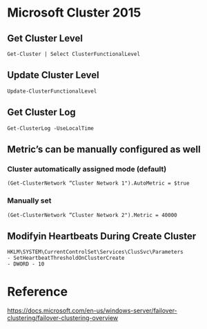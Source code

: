 # Microsoft Cluster 2015

## Get Cluster Level
```console
Get-Cluster | Select ClusterFunctionalLevel
```

## Update Cluster Level
```console
Update-ClusterFunctionalLevel
```

## Get Cluster Log
```console
Get-ClusterLog -UseLocalTime
```

## Metric’s can be manually configured as well
### Cluster automatically assigned mode (default)
```console
(Get-ClusterNetwork “Cluster Network 1").AutoMetric = $true
```
### Manually set
```console
(Get-ClusterNetwork “Cluster Network 2").Metric = 40000
```

## Modifyin Heartbeats During Create Cluster
```console
HKLM\SYSTEM\CurrentControlSet\Services\ClusSvc\Parameters
- SetHeartbeatThresholdOnClusterCreate
- DWORD - 10
```

# Reference
https://docs.microsoft.com/en-us/windows-server/failover-clustering/failover-clustering-overview
